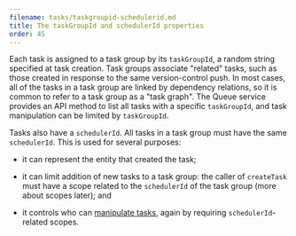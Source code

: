 ```yaml
---
filename: tasks/taskgroupid-schedulerid.md
title: The taskGroupId and schedulerId properties
order: 45
---
```


Each task is assigned to a task group by its `taskGroupId`, a random string
specified at task creation. Task groups associate "related" tasks, such as
those created in response to the same version-control push.  In most cases, all
of the tasks in a task group are linked by dependency relations, so it is
common to refer to a task group as a "task graph".  The Queue service provides
an API method to list all tasks with a specific `taskGroupId`, and task
manipulation can be limited by `taskGroupId`.

Tasks also have a `schedulerId`. All tasks in a task group must have the same
`schedulerId`. This is used for several purposes:

 * it can represent the entity that created the task;

 * it can limit addition of new tasks to a task group: the caller of
   `createTask` must have a scope related to the `schedulerId` of the task
   group (more about scopes later); and

 * it controls who can [manipulate tasks](manipulating), again by requiring
   `schedulerId`-related scopes.